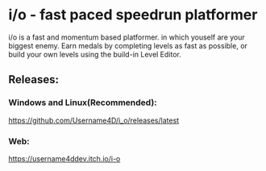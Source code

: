 # i/o - fast paced speedrun platformer

i/o is a fast and momentum based platformer. in which youself are your biggest enemy. Earn medals by completing levels as fast as possible, or build your own levels using the build-in Level Editor.

## Releases:

### Windows and Linux(Recommended):
https://github.com/Username4D/i_o/releases/latest


### Web:
https://username4ddev.itch.io/i-o
